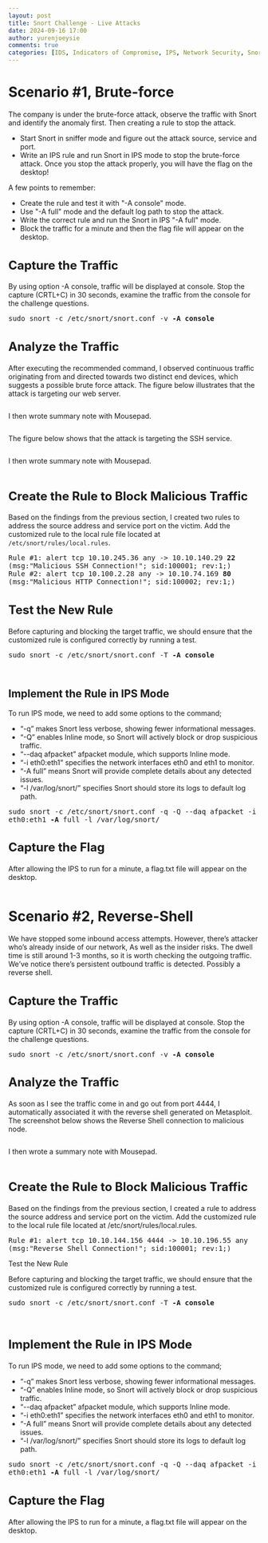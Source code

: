 ```yaml
---
layout: post
title: Snort Challenge - Live Attacks
date: 2024-09-16 17:00
author: yurenjoeysie
comments: true
categories: [IDS, Indicators of Compromise, IPS, Network Security, Snort, Snort Rule, Traffic Analysis, TryHackMe Challenge Rooms]
---
```

<!-- wp:heading {"level":1,"fontSize":"large"} -->
<h1 class="wp-block-heading has-large-font-size">Scenario #1, Brute-force</h1>
<!-- /wp:heading -->

<!-- wp:paragraph {"align":"justify","fontSize":"small"} -->
<p class="has-text-align-justify has-small-font-size">The company is under the brute-force attack, observe the traffic with Snort and identify the anomaly first. Then creating a rule to stop the attack.</p>
<!-- /wp:paragraph -->

<!-- wp:list -->
<ul class="wp-block-list"><!-- wp:list-item {"fontSize":"small"} -->
<li class="has-small-font-size">Start Snort in sniffer mode and figure out the attack source, service and port.</li>
<!-- /wp:list-item -->

<!-- wp:list-item {"fontSize":"small"} -->
<li class="has-small-font-size">Write an IPS rule and run Snort in IPS mode to stop the brute-force attack. Once you stop the attack properly, you will have the flag on the desktop!</li>
<!-- /wp:list-item --></ul>
<!-- /wp:list -->

<!-- wp:paragraph {"fontSize":"small"} -->
<p class="has-small-font-size">A few points to remember:</p>
<!-- /wp:paragraph -->

<!-- wp:list -->
<ul class="wp-block-list"><!-- wp:list-item {"fontSize":"small"} -->
<li class="has-small-font-size">Create the rule and test it with "-A console" mode.</li>
<!-- /wp:list-item -->

<!-- wp:list-item {"fontSize":"small"} -->
<li class="has-small-font-size">Use "-A full" mode and the default log path to stop the attack.</li>
<!-- /wp:list-item -->

<!-- wp:list-item {"fontSize":"small"} -->
<li class="has-small-font-size">Write the correct rule and run the Snort in IPS "-A full" mode.</li>
<!-- /wp:list-item -->

<!-- wp:list-item {"fontSize":"small"} -->
<li class="has-small-font-size">Block the traffic for a minute and then the flag file will appear on the desktop.</li>
<!-- /wp:list-item --></ul>
<!-- /wp:list -->

<!-- wp:heading {"style":{"typography":{"fontSize":"1.5rem"}}} -->
<h2 class="wp-block-heading" style="font-size:1.5rem">Capture the Traffic</h2>
<!-- /wp:heading -->

<!-- wp:paragraph {"align":"justify","fontSize":"small"} -->
<p class="has-text-align-justify has-small-font-size">By using option -A console, traffic will be displayed at console. Stop the capture (CRTL+C) in 30 seconds, examine the traffic from the console for the challenge questions.</p>
<!-- /wp:paragraph -->

<!-- wp:paragraph {"align":"justify","backgroundColor":"tertiary","fontSize":"small"} -->
<p class="has-text-align-justify has-tertiary-background-color has-background has-small-font-size"><kbd>sudo snort -c /etc/snort/snort.conf -v <strong>-A console</strong></kbd></p>
<!-- /wp:paragraph -->

<!-- wp:heading {"style":{"typography":{"fontSize":"1.5rem"}}} -->
<h2 class="wp-block-heading" style="font-size:1.5rem">Analyze the Traffic</h2>
<!-- /wp:heading -->

<!-- wp:paragraph {"align":"justify","fontSize":"small"} -->
<p class="has-text-align-justify has-small-font-size">After executing the recommended command, I observed continuous traffic originating from and directed towards two distinct end devices, which suggests a possible brute force attack. The figure below illustrates that the attack is targeting our web server.</p>
<!-- /wp:paragraph -->

<!-- wp:image {"id":746,"sizeSlug":"large","linkDestination":"none"} -->
<figure class="wp-block-image size-large"><img src="https://1earnwithren.wordpress.com/wp-content/uploads/2024/09/image-222.png?w=1024" alt="" class="wp-image-746" /></figure>
<!-- /wp:image -->

<!-- wp:paragraph {"fontSize":"small"} -->
<p class="has-small-font-size">I then wrote summary note with Mousepad.</p>
<!-- /wp:paragraph -->

<!-- wp:image {"id":748,"sizeSlug":"large","linkDestination":"none"} -->
<figure class="wp-block-image size-large"><img src="https://1earnwithren.wordpress.com/wp-content/uploads/2024/09/image-223.png?w=945" alt="" class="wp-image-748" /></figure>
<!-- /wp:image -->

<!-- wp:paragraph {"fontSize":"small"} -->
<p class="has-small-font-size">The figure below shows that the attack is targeting the SSH service.</p>
<!-- /wp:paragraph -->

<!-- wp:image {"id":750,"sizeSlug":"large","linkDestination":"none"} -->
<figure class="wp-block-image size-large"><img src="https://1earnwithren.wordpress.com/wp-content/uploads/2024/09/image-224.png?w=1024" alt="" class="wp-image-750" /></figure>
<!-- /wp:image -->

<!-- wp:paragraph {"fontSize":"small"} -->
<p class="has-small-font-size">I then wrote summary note with Mousepad.</p>
<!-- /wp:paragraph -->

<!-- wp:image {"id":752,"sizeSlug":"large","linkDestination":"none"} -->
<figure class="wp-block-image size-large"><img src="https://1earnwithren.wordpress.com/wp-content/uploads/2024/09/image-225.png?w=945" alt="" class="wp-image-752" /></figure>
<!-- /wp:image -->

<!-- wp:heading {"style":{"typography":{"fontSize":"1.5rem"}}} -->
<h2 class="wp-block-heading" style="font-size:1.5rem">Create the Rule to Block Malicious Traffic</h2>
<!-- /wp:heading -->

<!-- wp:paragraph {"align":"justify","fontSize":"small"} -->
<p class="has-text-align-justify has-small-font-size">Based on the findings from the previous section, I created two rules to address the source address and service port on the victim. Add the customized rule to the local rule file located at <code>/etc/snort/rules/local.rules</code>.</p>
<!-- /wp:paragraph -->

<!-- wp:paragraph {"align":"justify","backgroundColor":"tertiary","fontSize":"small"} -->
<p class="has-text-align-justify has-tertiary-background-color has-background has-small-font-size"><kbd>Rule #1: alert tcp 10.10.245.36 any -&gt; 10.10.140.29 <strong>22 </strong>(msg:"Malicious SSH Connection!"; sid:100001; rev:1;)</kbd><br><kbd>Rule #2: alert tcp 10.100.2.28 any -&gt; 10.10.74.169 <strong>80 </strong>(msg:"Malicious HTTP Connection!"; sid:100002; rev:1;)</kbd></p>
<!-- /wp:paragraph -->

<!-- wp:heading {"style":{"typography":{"fontSize":"1.5rem"}}} -->
<h2 class="wp-block-heading" style="font-size:1.5rem">Test the New Rule</h2>
<!-- /wp:heading -->

<!-- wp:paragraph {"align":"justify","fontSize":"small"} -->
<p class="has-text-align-justify has-small-font-size">Before capturing and blocking the target traffic, we should ensure that the customized rule is configured correctly by running a test.</p>
<!-- /wp:paragraph -->

<!-- wp:paragraph {"backgroundColor":"tertiary","fontSize":"small"} -->
<p class="has-tertiary-background-color has-background has-small-font-size"><kbd>sudo snort -c /etc/snort/snort.conf -T <strong>-A console</strong></kbd></p>
<!-- /wp:paragraph -->

<!-- wp:image {"id":758,"sizeSlug":"large","linkDestination":"none"} -->
<figure class="wp-block-image size-large"><img src="https://1earnwithren.wordpress.com/wp-content/uploads/2024/09/image-227.png?w=1024" alt="" class="wp-image-758" /></figure>
<!-- /wp:image -->

<!-- wp:image {"id":759,"sizeSlug":"large","linkDestination":"none"} -->
<figure class="wp-block-image size-large"><img src="https://1earnwithren.wordpress.com/wp-content/uploads/2024/09/image-228.png?w=1024" alt="" class="wp-image-759" /></figure>
<!-- /wp:image -->

<!-- wp:heading -->
<h2 class="wp-block-heading">Implement the Rule in IPS Mode</h2>
<!-- /wp:heading -->

<!-- wp:paragraph {"align":"justify","fontSize":"small"} -->
<p class="has-text-align-justify has-small-font-size">To run IPS mode, we need to add some options to the command;</p>
<!-- /wp:paragraph -->

<!-- wp:list -->
<ul class="wp-block-list"><!-- wp:list-item {"fontSize":"small"} -->
<li class="has-small-font-size">“-q” makes Snort less verbose, showing fewer informational messages.</li>
<!-- /wp:list-item -->

<!-- wp:list-item {"fontSize":"small"} -->
<li class="has-small-font-size">“-Q” enables Inline mode, so Snort will actively block or drop suspicious traffic.</li>
<!-- /wp:list-item -->

<!-- wp:list-item {"fontSize":"small"} -->
<li class="has-small-font-size">“--daq afpacket” afpacket module, which supports Inline mode.</li>
<!-- /wp:list-item -->

<!-- wp:list-item {"fontSize":"small"} -->
<li class="has-small-font-size">“-i eth0:eth1” specifies the network interfaces eth0 and eth1 to monitor.</li>
<!-- /wp:list-item -->

<!-- wp:list-item {"fontSize":"small"} -->
<li class="has-small-font-size">“-A full” means Snort will provide complete details about any detected issues.</li>
<!-- /wp:list-item -->

<!-- wp:list-item {"fontSize":"small"} -->
<li class="has-small-font-size">“-l /var/log/snort/” specifies Snort should store its logs to default log path.</li>
<!-- /wp:list-item --></ul>
<!-- /wp:list -->

<!-- wp:paragraph {"align":"justify","backgroundColor":"tertiary","fontSize":"small"} -->
<p class="has-text-align-justify has-tertiary-background-color has-background has-small-font-size"><kbd>sudo snort -c /etc/snort/snort.conf -q -Q --daq afpacket -i eth0:eth1 <strong>-A</strong> full -l /var/log/snort/</kbd></p>
<!-- /wp:paragraph -->

<!-- wp:heading {"style":{"typography":{"fontSize":"1.5rem"}}} -->
<h2 class="wp-block-heading" style="font-size:1.5rem">Capture the Flag</h2>
<!-- /wp:heading -->

<!-- wp:paragraph {"fontSize":"small"} -->
<p class="has-small-font-size">After allowing the IPS to run for a minute, a flag.txt file will appear on the desktop.</p>
<!-- /wp:paragraph -->

<!-- wp:image {"id":765,"sizeSlug":"large","linkDestination":"none"} -->
<figure class="wp-block-image size-large"><img src="https://1earnwithren.wordpress.com/wp-content/uploads/2024/09/image-229.png?w=1024" alt="" class="wp-image-765" /></figure>
<!-- /wp:image -->

<!-- wp:heading {"level":1,"fontSize":"large"} -->
<h1 class="wp-block-heading has-large-font-size">Scenario #2, Reverse-Shell</h1>
<!-- /wp:heading -->

<!-- wp:paragraph {"align":"justify","fontSize":"small"} -->
<p class="has-text-align-justify has-small-font-size">We have stopped some inbound access attempts. However, there’s attacker who’s already inside of our network, As well as the insider risks. The dwell time is still around 1-3 months, so it is worth checking the outgoing traffic. We’ve notice there’s persistent outbound traffic is detected. Possibly a reverse shell.</p>
<!-- /wp:paragraph -->

<!-- wp:heading {"style":{"typography":{"fontSize":"1.5rem"}}} -->
<h2 class="wp-block-heading" style="font-size:1.5rem">Capture the Traffic</h2>
<!-- /wp:heading -->

<!-- wp:paragraph {"align":"justify","fontSize":"small"} -->
<p class="has-text-align-justify has-small-font-size">By using option -A console, traffic will be displayed at console. Stop the capture (CRTL+C) in 30 seconds, examine the traffic from the console for the challenge questions.</p>
<!-- /wp:paragraph -->

<!-- wp:paragraph {"align":"justify","backgroundColor":"tertiary","fontSize":"small"} -->
<p class="has-text-align-justify has-tertiary-background-color has-background has-small-font-size"><kbd>sudo snort -c /etc/snort/snort.conf -v <strong>-A console</strong></kbd></p>
<!-- /wp:paragraph -->

<!-- wp:heading {"style":{"typography":{"fontSize":"1.5rem"}}} -->
<h2 class="wp-block-heading" style="font-size:1.5rem">Analyze the Traffic</h2>
<!-- /wp:heading -->

<!-- wp:paragraph {"align":"justify","fontSize":"small"} -->
<p class="has-text-align-justify has-small-font-size">As soon as I see the traffic come in and go out from port 4444, I automatically associated it with the reverse shell generated on Metasploit. The screenshot below shows the Reverse Shell connection to malicious node.</p>
<!-- /wp:paragraph -->

<!-- wp:image {"id":770,"sizeSlug":"large","linkDestination":"none"} -->
<figure class="wp-block-image size-large"><img src="https://1earnwithren.wordpress.com/wp-content/uploads/2024/09/image-230.png?w=1024" alt="" class="wp-image-770" /></figure>
<!-- /wp:image -->

<!-- wp:paragraph {"align":"justify","fontSize":"small"} -->
<p class="has-text-align-justify has-small-font-size">I then wrote a summary note with Mousepad.</p>
<!-- /wp:paragraph -->

<!-- wp:image {"id":772,"sizeSlug":"large","linkDestination":"none"} -->
<figure class="wp-block-image size-large"><img src="https://1earnwithren.wordpress.com/wp-content/uploads/2024/09/image-231.png?w=1024" alt="" class="wp-image-772" /></figure>
<!-- /wp:image -->

<!-- wp:heading {"style":{"typography":{"fontSize":"1.5rem"}}} -->
<h2 class="wp-block-heading" style="font-size:1.5rem">Create the Rule to Block Malicious Traffic</h2>
<!-- /wp:heading -->

<!-- wp:paragraph {"align":"justify","fontSize":"small"} -->
<p class="has-text-align-justify has-small-font-size">Based on the findings from the previous section, I created a rule to address the source address and service port on the victim. Add the customized rule to the local rule file located at /etc/snort/rules/local.rules.</p>
<!-- /wp:paragraph -->

<!-- wp:paragraph {"align":"justify","backgroundColor":"tertiary","fontSize":"small"} -->
<p class="has-text-align-justify has-tertiary-background-color has-background has-small-font-size"><kbd>Rule #1: alert tcp 10.10.144.156 4444 -&gt; 10.10.196.55 any (msg:"Reverse Shell Connection!"; sid:100001; rev:1;)</kbd></p>
<!-- /wp:paragraph -->

<!-- wp:paragraph -->
<p>Test the New Rule</p>
<!-- /wp:paragraph -->

<!-- wp:paragraph {"align":"justify","fontSize":"small"} -->
<p class="has-text-align-justify has-small-font-size">Before capturing and blocking the target traffic, we should ensure that the customized rule is configured correctly by running a test.</p>
<!-- /wp:paragraph -->

<!-- wp:paragraph {"backgroundColor":"tertiary","fontSize":"small"} -->
<p class="has-tertiary-background-color has-background has-small-font-size"><kbd>sudo snort -c /etc/snort/snort.conf -T <strong>-A console</strong></kbd></p>
<!-- /wp:paragraph -->

<!-- wp:image {"id":776,"sizeSlug":"large","linkDestination":"none"} -->
<figure class="wp-block-image size-large"><img src="https://1earnwithren.wordpress.com/wp-content/uploads/2024/09/image-232.png?w=1024" alt="" class="wp-image-776" /></figure>
<!-- /wp:image -->

<!-- wp:image {"id":777,"sizeSlug":"large","linkDestination":"none"} -->
<figure class="wp-block-image size-large"><img src="https://1earnwithren.wordpress.com/wp-content/uploads/2024/09/image-233.png?w=1024" alt="" class="wp-image-777" /></figure>
<!-- /wp:image -->

<!-- wp:heading {"style":{"typography":{"fontSize":"1.5rem"}}} -->
<h2 class="wp-block-heading" style="font-size:1.5rem">Implement the Rule in IPS Mode</h2>
<!-- /wp:heading -->

<!-- wp:paragraph {"align":"justify","fontSize":"small"} -->
<p class="has-text-align-justify has-small-font-size">To run IPS mode, we need to add some options to the command;</p>
<!-- /wp:paragraph -->

<!-- wp:list -->
<ul class="wp-block-list"><!-- wp:list-item {"fontSize":"small"} -->
<li class="has-small-font-size">“-q” makes Snort less verbose, showing fewer informational messages.</li>
<!-- /wp:list-item -->

<!-- wp:list-item {"fontSize":"small"} -->
<li class="has-small-font-size">“-Q” enables Inline mode, so Snort will actively block or drop suspicious traffic.</li>
<!-- /wp:list-item -->

<!-- wp:list-item {"fontSize":"small"} -->
<li class="has-small-font-size">“--daq afpacket” afpacket module, which supports Inline mode.</li>
<!-- /wp:list-item -->

<!-- wp:list-item {"fontSize":"small"} -->
<li class="has-small-font-size">“-i eth0:eth1” specifies the network interfaces eth0 and eth1 to monitor.</li>
<!-- /wp:list-item -->

<!-- wp:list-item {"fontSize":"small"} -->
<li class="has-small-font-size">“-A full” means Snort will provide complete details about any detected issues.</li>
<!-- /wp:list-item -->

<!-- wp:list-item {"fontSize":"small"} -->
<li class="has-small-font-size">“-l /var/log/snort/” specifies Snort should store its logs to default log path.</li>
<!-- /wp:list-item --></ul>
<!-- /wp:list -->

<!-- wp:paragraph {"align":"justify","backgroundColor":"tertiary","fontSize":"small"} -->
<p class="has-text-align-justify has-tertiary-background-color has-background has-small-font-size"><kbd>sudo snort -c /etc/snort/snort.conf -q -Q --daq afpacket -i eth0:eth1 <strong>-A</strong> full -l /var/log/snort/</kbd></p>
<!-- /wp:paragraph -->

<!-- wp:heading {"style":{"typography":{"fontSize":"1.5rem"}}} -->
<h2 class="wp-block-heading" style="font-size:1.5rem">Capture the Flag</h2>
<!-- /wp:heading -->

<!-- wp:paragraph {"fontSize":"small"} -->
<p class="has-small-font-size">After allowing the IPS to run for a minute, a flag.txt file will appear on the desktop.</p>
<!-- /wp:paragraph -->

<!-- wp:image {"id":779,"sizeSlug":"large","linkDestination":"none"} -->
<figure class="wp-block-image size-large"><img src="https://1earnwithren.wordpress.com/wp-content/uploads/2024/09/image-234.png?w=1024" alt="" class="wp-image-779" /></figure>
<!-- /wp:image -->

